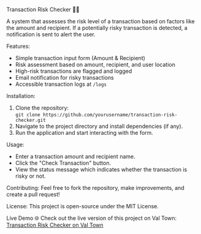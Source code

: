 Transaction Risk Checker 🚨💸

A system that assesses the risk level of a transaction based on factors like the amount and recipient. If a potentially risky transaction is detected, a notification is sent to alert the user.

Features:
- Simple transaction input form (Amount & Recipient)
- Risk assessment based on amount, recipient, and user location
- High-risk transactions are flagged and logged
- Email notification for risky transactions
- Accessible transaction logs at `/logs`

Installation:
1. Clone the repository:  
   `git clone https://github.com/yourusername/transaction-risk-checker.git`
2. Navigate to the project directory and install dependencies (if any).
3. Run the application and start interacting with the form.

Usage:
- Enter a transaction amount and recipient name.
- Click the "Check Transaction" button.
- View the status message which indicates whether the transaction is risky or not.

Contributing:
Feel free to fork the repository, make improvements, and create a pull request!

License:
This project is open-source under the MIT License.

Live Demo 🌐
Check out the live version of this project on Val Town:
[Transaction Risk Checker on Val Town](https://devika_ar-risky.web.val.run)

